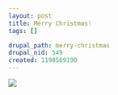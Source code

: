 ```yaml
--- 
layout: post
title: Merry Christmas!
tags: []

drupal_path: merry-christmas
drupal_nid: 549
created: 1198569190
---
```

![](/files/christmas_comrades.jpg)